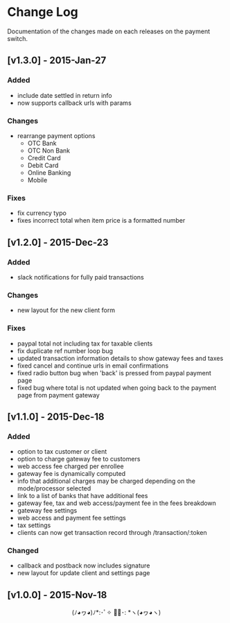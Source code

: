 <!--
  References:
    http://keepachangelog.com/
    http://semver.org/
-->

# Change Log
Documentation of the changes made on each releases on the payment switch.

## [v1.3.0] - 2015-Jan-27
### Added
- include date settled in return info
- now supports callback urls with params

### Changes
- rearrange payment options
  - OTC Bank
  - OTC Non Bank
  - Credit Card
  - Debit Card
  - Online Banking
  - Mobile


### Fixes
- fix currency typo
- fixes incorrect total when item price is a formatted number

## [v1.2.0] - 2015-Dec-23
### Added
- slack notifications for fully paid transactions

### Changes
- new layout for the new client form

### Fixes
- paypal total not including tax for taxable clients
- fix duplicate ref number loop bug
- updated transaction information details to show gateway fees and taxes
- fixed cancel and continue urls in email confirmations
- fixed radio button bug when 'back' is pressed from paypal payment page
- fixed bug where total is not updated when going back to the payment page from payment gateway

## [v1.1.0] - 2015-Dec-18
### Added
- option to tax customer or client
- option to charge gateway fee to customers
- web access fee charged per enrollee
- gateway fee is dynamically computed
- info that additional charges may be charged depending on the mode/processor selected
- link to a list of banks that have additional fees
- gateway fee, tax and web access/payment fee in the fees breakdown
- gateway fee settings
- web access and payment fee settings
- tax settings
- clients can now get transaction record through /transaction/:token

### Changed
- callback and postback now includes signature
- new layout for update client and settings page


## [v1.0.0] - 2015-Nov-18
<center>(ﾉ◕ヮ◕)ﾉ*:･ﾟ✧ ✧ﾟ･: *ヽ(◕ヮ◕ヽ)</center>
